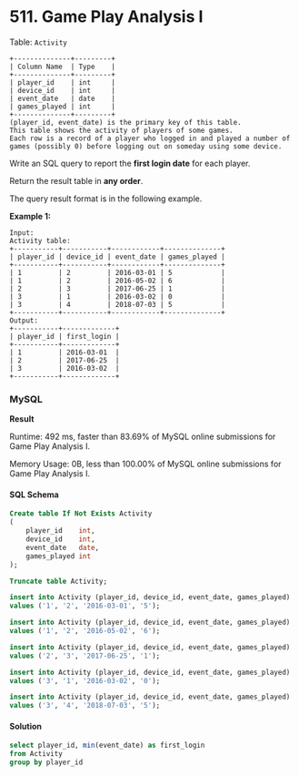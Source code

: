 # 511. Game Play Analysis I

Table: `Activity`

```
+--------------+---------+
| Column Name  | Type    |
+--------------+---------+
| player_id    | int     |
| device_id    | int     |
| event_date   | date    |
| games_played | int     |
+--------------+---------+
(player_id, event_date) is the primary key of this table.
This table shows the activity of players of some games.
Each row is a record of a player who logged in and played a number of games (possibly 0) before logging out on someday using some device.
```

Write an SQL query to report the **first login date** for each player.

Return the result table in **any order**.

The query result format is in the following example.

**Example 1:**

```
Input: 
Activity table:
+-----------+-----------+------------+--------------+
| player_id | device_id | event_date | games_played |
+-----------+-----------+------------+--------------+
| 1         | 2         | 2016-03-01 | 5            |
| 1         | 2         | 2016-05-02 | 6            |
| 2         | 3         | 2017-06-25 | 1            |
| 3         | 1         | 2016-03-02 | 0            |
| 3         | 4         | 2018-07-03 | 5            |
+-----------+-----------+------------+--------------+
Output:
+-----------+-------------+
| player_id | first_login |
+-----------+-------------+
| 1         | 2016-03-01  |
| 2         | 2017-06-25  |
| 3         | 2016-03-02  |
+-----------+-------------+
```

### MySQL

**Result**

Runtime: 492 ms, faster than 83.69% of MySQL online submissions for Game Play Analysis I.

Memory Usage: 0B, less than 100.00% of MySQL online submissions for Game Play Analysis I.

#### SQL Schema

```sql
Create table If Not Exists Activity
(
    player_id    int,
    device_id    int,
    event_date   date,
    games_played int
);

Truncate table Activity;

insert into Activity (player_id, device_id, event_date, games_played)
values ('1', '2', '2016-03-01', '5');

insert into Activity (player_id, device_id, event_date, games_played)
values ('1', '2', '2016-05-02', '6');

insert into Activity (player_id, device_id, event_date, games_played)
values ('2', '3', '2017-06-25', '1');

insert into Activity (player_id, device_id, event_date, games_played)
values ('3', '1', '2016-03-02', '0');

insert into Activity (player_id, device_id, event_date, games_played)
values ('3', '4', '2018-07-03', '5');
```

#### Solution

```sql
select player_id, min(event_date) as first_login
from Activity
group by player_id
```
